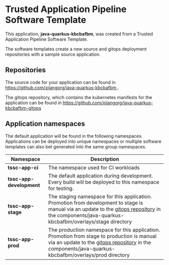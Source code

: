 # Trusted Application Pipeline Software Template

This application, **java-quarkus-kbcbafbm**, was created from a Trusted Application Pipeline Software Template.

The software templates create a new source and gitops deployment repositories with a sample source application. 

## Repositories

The source code for your application can be found in [https://github.com/xjiangorg/java-quarkus-kbcbafbm ](https://github.com/xjiangorg/java-quarkus-kbcbafbm ).
 
The gitops repository, which contains the kubernetes manifests for the application can be found in 
[https://github.com/xjiangorg/java-quarkus-kbcbafbm-gitops ](https://github.com/xjiangorg/java-quarkus-kbcbafbm-gitops ) 

## Application namespaces 

The default application will be found in the following namespaces. Applications can be deployed into unique namespaces or multiple software templates can also bet generated into the same group namespaces.  

|  Namespace   |  Description   |  
| -------- | -------- |
| **tssc-app-ci** | The namespace used for CI workloads |
| **tssc-app-development** | The default application during development. Every build will be deployed to this namespace for testing. |
| **tssc-app-stage** | The staging namespace for this application. Promotion from development to stage is manual via an update to the [gitops repository](https://github.com/xjiangorg/java-quarkus-kbcbafbm-gitops ) in the components/java-quarkus-kbcbafbm/overlays/stage directory |
| **tssc-app-prod** | The production namespace for this application. Promotion from stage to production is manual via an update to the [gitops repository](https://github.com/xjiangorg/java-quarkus-kbcbafbm-gitops ) in the components/java-quarkus-kbcbafbm/overlays/prod directory |